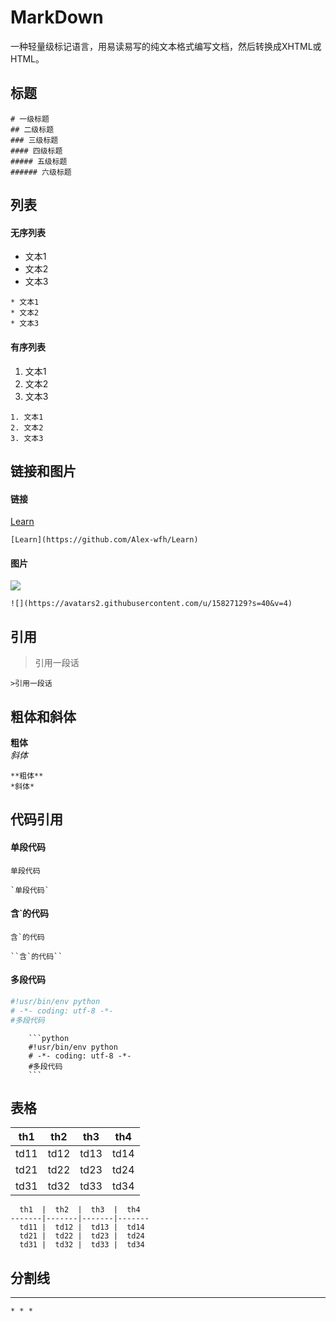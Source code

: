 # MarkDown

一种轻量级标记语言，用易读易写的纯文本格式编写文档，然后转换成XHTML或HTML。

## 标题

```
# 一级标题
## 二级标题
### 三级标题
#### 四级标题
##### 五级标题
###### 六级标题
```

## 列表
#### 无序列表

* 文本1
* 文本2
* 文本3

```
* 文本1
* 文本2
* 文本3  
```

#### 有序列表

1. 文本1
2. 文本2
3. 文本3

```
1. 文本1
2. 文本2
3. 文本3
```

## 链接和图片
#### 链接

[Learn](https://github.com/Alex-wfh/Learn)

```
[Learn](https://github.com/Alex-wfh/Learn)
```

#### 图片

![](https://avatars2.githubusercontent.com/u/15827129?s=40&v=4)

```
![](https://avatars2.githubusercontent.com/u/15827129?s=40&v=4)
```

## 引用

>引用一段话

```
>引用一段话
```

## 粗体和斜体

**粗体**  
*斜体*  

```
**粗体**
*斜体*
```

## 代码引用
#### 单段代码

`单段代码`

```
`单段代码`
```

#### 含\`的代码

``含`的代码``

```
``含`的代码``
```

#### 多段代码

```python
#!usr/bin/env python
# -*- coding: utf-8 -*-
#多段代码
```

```
    ```python
    #!usr/bin/env python
    # -*- coding: utf-8 -*-
    #多段代码
    ```
```

## 表格

  th1  |  th2  |  th3  |  th4
-------|-------|-------|-------
  td11 |  td12 |  td13 |  td14
  td21 |  td22 |  td23 |  td24
  td31 |  td32 |  td33 |  td34


```
  th1  |  th2  |  th3  |  th4
-------|-------|-------|-------
  td11 |  td12 |  td13 |  td14
  td21 |  td22 |  td23 |  td24
  td31 |  td32 |  td33 |  td34
```

## 分割线

* * *

```
* * *
```

